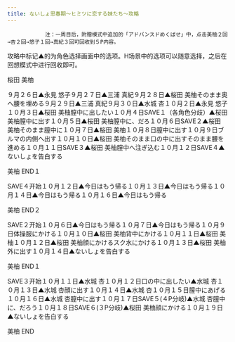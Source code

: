 ```yaml
---
title: ないしょ思春期～ヒミツに恋する妹たち～攻略
---
```


                注：一周目后，附赠模式中追加的「アドバンスドめくばせ」中，点击美柚２回→杏２回→悠子１回→真紀３回可回收到５P内容。

攻略中标记▲的为角色选择画面中的选项。H场景中的选项可以随意选择，之后在回想模式中进行回收即可。

桜田 美柚

９月２６日▲永見 悠子９月２７日▲三浦 真紀９月２８日▲桜田 美柚そのまま奥へ腰を埋める９月２９日▲三浦 真紀９月３０日▲水城 杏１０月２日▲永見 悠子１０月３日▲桜田 美柚膣中に出したい１０月４日SAVE１（各角色分歧）▲桜田 美柚膣中に出す１０月５日▲桜田 美柚膣中に、だろ１０月６日SAVE２▲桜田 美柚そのまま膣中に１０月７日▲桜田 美柚１０月８日膣中に出す１０月９日ブルマの内側へ出す１０月１０日▲桜田 美柚そのまま口の中に出すそのまま腰を進める１０月１１日SAVE３▲桜田 美柚膣中へ注ぎ込む１０月１２日SAVE４▲ないしょを告白する

美柚 END１

SAVE４开始１０月１２日▲今日はもう帰る１０月１３日▲今日はもう帰る１０月１４日▲今日はもう帰る１０月１６日▲今日はもう帰る

美柚 END２

SAVE２开始１０月６日▲今日はもう帰る１０月７日▲今日はもう帰る１０月９日体操服にかける１０月１０日▲桜田 美柚背中にかける１０月１１日▲桜田 美柚１０月１２日▲桜田 美柚顔にかけるスク水にかける１０月１３日▲桜田 美柚外に出す１０月１４日▲ないしょを告白する

美柚 END１

SAVE３开始１０月１１日▲水城 杏１０月１２日口の中に出したい▲水城 杏１０月１３日▲水城 杏顔に出す１０月１４日▲水城 杏１０月１５日膣中にあげる１０月１６日▲水城 杏膣中に出す１０月１７日SAVE５(４P分岐)▲水城 杏膣中に、だろう１０月１８日SAVE６(３P分岐)▲桜田 美柚顔にかける１０月１９日▲ないしょを告白する

美柚 END


              
